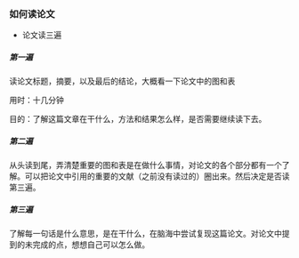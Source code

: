 ### 如何读论文

- 论文读三遍

##### 第一遍

读论文标题，摘要，以及最后的结论，大概看一下论文中的图和表

用时：十几分钟

目的：了解这篇文章在干什么，方法和结果怎么样，是否需要继续读下去。

##### 第二遍

从头读到尾，弄清楚重要的图和表是在做什么事情，对论文的各个部分都有一个了解。可以把论文中引用的重要的文献（之前没有读过的）圈出来。然后决定是否读第三遍。

##### 第三遍

了解每一句话是什么意思，是在干什么，在脑海中尝试复现这篇论文。对论文中提到的未完成的点，想想自己可以怎么做。